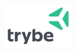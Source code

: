 <p style="text-align: center;">
    <img src="elements/logo_trybe.png" heigth="200" width="150" >
</p>

